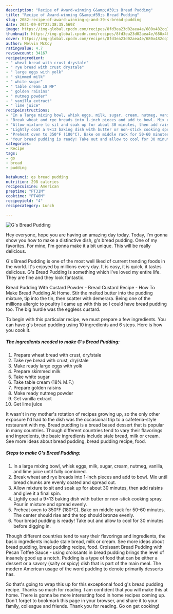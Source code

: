 ```yaml
---
description: "Recipe of Award-winning G&amp;#39;s Bread Pudding"
title: "Recipe of Award-winning G&amp;#39;s Bread Pudding"
slug: 2082-recipe-of-award-winning-g-and-39-s-bread-pudding
date: 2021-09-07T22:38:35.569Z
image: https://img-global.cpcdn.com/recipes/8fd3ea23d02aea4e/680x482cq70/gs-bread-pudding-recipe-main-photo.jpg
thumbnail: https://img-global.cpcdn.com/recipes/8fd3ea23d02aea4e/680x482cq70/gs-bread-pudding-recipe-main-photo.jpg
cover: https://img-global.cpcdn.com/recipes/8fd3ea23d02aea4e/680x482cq70/gs-bread-pudding-recipe-main-photo.jpg
author: Melvin McCoy
ratingvalue: 4.7
reviewcount: 34167
recipeingredient:
- " wheat bread with crust drystale"
- " rye bread with crust drystale"
- " large eggs with yolk"
- " skimmed milk"
- " white sugar"
- " table cream 18 MF"
- " golden raisins"
- " nutmeg powder"
- " vanilla extract"
- " lime juice"
recipeinstructions:
- "In a large mixing bowl, whisk eggs, milk, sugar, cream, nutmeg, vanilla, and lime juice until fully combined."
- "Break wheat and rye breads into 1-inch pieces and add to bowl. Mix until bread chunks are evenly coated and spread out."
- "Allow mixture to sit and soak up for about 30 minutes, then add raisins and give it a final spin."
- "Lightly coat a 9×13 baking dish with butter or non-stick cooking spray. Pour in mixture and spread evenly."
- "Preheat oven to 350°F (180°C). Bake on middle rack for 50-60 minutes. The center should rise and the top should bronze evenly."
- "Your bread pudding is ready! Take out and allow to cool for 30 minutes before digging in."
categories:
- Recipe
tags:
- gs
- bread
- pudding

katakunci: gs bread pudding 
nutrition: 298 calories
recipecuisine: American
preptime: "PT31M"
cooktime: "PT40M"
recipeyield: "4"
recipecategory: Lunch

---
```



![G&#39;s Bread Pudding](https://img-global.cpcdn.com/recipes/8fd3ea23d02aea4e/680x482cq70/gs-bread-pudding-recipe-main-photo.jpg)

Hey everyone, hope you are having an amazing day today. Today, I'm gonna show you how to make a distinctive dish, g&#39;s bread pudding. One of my favorites. For mine, I'm gonna make it a bit unique. This will be really delicious.

G&#39;s Bread Pudding is one of the most well liked of current trending foods in the world. It's enjoyed by millions every day. It is easy, it is quick, it tastes delicious. G&#39;s Bread Pudding is something which I've loved my entire life. They are fine and they look fantastic.

Bread Pudding With Custard Powder - Bread Custard Recipe - How To Make Bread Pudding At Home. Stir the melted butter into the pudding mixture, tip into the tin, then scatter with demerara. Being one of the millions allergic to poultry I came up with this so I could have bread pudding too. The big hurdle was the eggless custard.


To begin with this particular recipe, we must prepare a few ingredients. You can have g&#39;s bread pudding using 10 ingredients and 6 steps. Here is how you cook it.

<!--inarticleads1-->

##### The ingredients needed to make G&#39;s Bread Pudding:

1. Prepare  wheat bread with crust, dry/stale
1. Take  rye bread with crust, dry/stale
1. Make ready  large eggs with yolk
1. Prepare  skimmed milk
1. Take  white sugar
1. Take  table cream (18% M.F.)
1. Prepare  golden raisins
1. Make ready  nutmeg powder
1. Get  vanilla extract
1. Get  lime juice


It wasn&#39;t in my mother&#39;s rotation of recipes growing up, so the only other exposure I&#39;d had to the dish was the occasional trip to a cafeteria-style restaurant with my. Bread pudding is a bread based dessert that is popular in many countries. Though different countries tend to vary their flavorings and ingredients, the basic ingredients include stale bread, milk or cream. See more ideas about bread pudding, bread pudding recipe, food. 

<!--inarticleads2-->

##### Steps to make G&#39;s Bread Pudding:

1. In a large mixing bowl, whisk eggs, milk, sugar, cream, nutmeg, vanilla, and lime juice until fully combined.
1. Break wheat and rye breads into 1-inch pieces and add to bowl. Mix until bread chunks are evenly coated and spread out.
1. Allow mixture to sit and soak up for about 30 minutes, then add raisins and give it a final spin.
1. Lightly coat a 9×13 baking dish with butter or non-stick cooking spray. Pour in mixture and spread evenly.
1. Preheat oven to 350°F (180°C). Bake on middle rack for 50-60 minutes. The center should rise and the top should bronze evenly.
1. Your bread pudding is ready! Take out and allow to cool for 30 minutes before digging in.


Though different countries tend to vary their flavorings and ingredients, the basic ingredients include stale bread, milk or cream. See more ideas about bread pudding, bread pudding recipe, food. Croissant Bread Pudding with Pecan Toffee Sauce - using croissants in bread pudding brings the level of insanely good up a notch. Pudding is a type of food that can be either a dessert or a savory (salty or spicy) dish that is part of the main meal. The modern American usage of the word pudding to denote primarily desserts has. 

So that's going to wrap this up for this exceptional food g&#39;s bread pudding recipe. Thanks so much for reading. I am confident that you will make this at home. There is gonna be more interesting food in home recipes coming up. Don't forget to bookmark this page in your browser, and share it to your family, colleague and friends. Thank you for reading. Go on get cooking!
